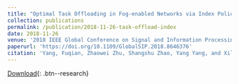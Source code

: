 ```yaml
---
title: "Optimal Task Offloading in Fog-enabled Networks via Index Policies"
collection: publications
permalink: /publication/2018-11-26-task-offload-index
date: 2018-11-26
venue: '2018 IEEE Global Conference on Signal and Information Processing (GlobalSIP)'
paperurl: 'https://doi.org/10.1109/GlobalSIP.2018.8646376'
citation: 'Yang, Fuqian, Zhaowei Zhu, Shangshu Zhao, Yang Yang, and Xiliang Luo. &quot;Optimal task offloading in fog-enabled networks via index policies.&quot; <i>2018 IEEE Global Conference on Signal and Information Processing (GlobalSIP)</i>. IEEE, 2018.'
---
```


[Download](http://shangshuzhao.github.io/files/TaskOffloadingIndexPolicies.pdf){: .btn--research}
